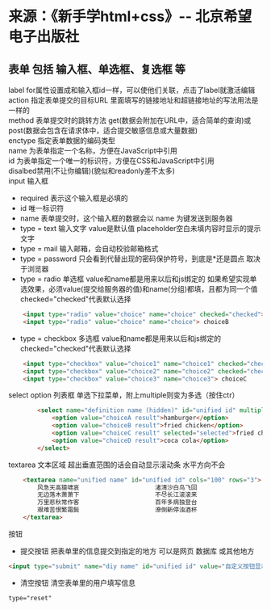 # 来源：《新手学html+css》-- 北京希望电子出版社

## 表单 包括 输入框、单选框、复选框 等  
label for属性设置成和输入框id一样，可以使他们关联，点击了label就激活编辑  
action 指定表单提交的目标URL 里面填写的链接地址和超链接地址的写法用法是一样的  
method 表单提交时的跳转方法 get(数据会附加在URL中，适合简单的查询)或post(数据会包含在请求体中，适合提交敏感信息或大量数据)  
enctype 指定表单数据的编码类型  
name 为表单指定一个名称，方便在JavaScript中引用  
id 为表单指定一个唯一的标识符，方便在CSS和JavaScript中引用  
disalbed禁用(不让你编辑)(貌似和readonly差不太多)  
input 输入框  
- required 表示这个输入框是必填的
- id 唯一标识符
- name 表单提交时，这个输入框的数据会以 name 为键发送到服务器
- type = text 输入文字 value是默认值 placeholder空白未填内容时显示的提示文字  
- type = mail 输入邮箱，会自动校验邮箱格式
- type = password 只会看到代替出现的密码保护符号，到底是*还是圆点 取决于浏览器
- type = radio 单选框 value和name都是用来以后和js绑定的 如果希望实现单选效果，必须value(提交给服务器的值)和name(分组)都填，且都为同一个值 checked="checked"代表默认选择
```html
    <input type="radio" value="choice" name="choice" checked="checked"> choiceA
    <input type="radio" value="choice" name="choice"> choiceB
```
- type = checkbox 多选框 value和name都是用来以后和js绑定的 checked="checked"代表默认选择
```html
    <input type="checkbox" value="choice1" name="choice1" checked="checked"> choiceA
    <input type="checkbox" value="choice2" name="choice2" checked="checked"> choiceB
    <input type="checkbox" value="choice3" name="choice3"> choiceC
```
select option 列表框 单选下拉菜单，附上multiple则变为多选（按住ctr）  
```html
        <select name="definition name (hidden)" id="unified id" multiple>
            <option value="choiceA result">hamburger</option>
            <option value="choiceB result">fried chicken</option>
            <option value="choiceC result" selected="selected">fried chips</option>
            <option value="choiceD result">coca cola</option>
        </select>
```
textarea 文本区域 超出垂直范围的话会自动显示滚动条 水平方向不会  
```html
    <textarea name="unified name" id="unified id" cols="100" rows="3">
        风急天高猿啸哀                     渚清沙白鸟飞回
        无边落木萧萧下                     不尽长江滚滚来
        万里悲秋常作客                     百年多病独登台
        艰难苦恨繁霜鬓                     潦倒新停浊酒杯
    </textarea>
```
按钮  
- 提交按钮 把表单里的信息提交到指定的地方 可以是网页 数据库 或其他地方
```html
<input type="submit" name="diy name" id="unified id" value="自定义按钮显示的值">
```
- 清空按钮 清空表单里的用户填写信息
```html
type="reset"
```
